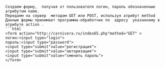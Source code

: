 ```
Создаем форму,  получая от пользователя логин, пароль обозначенные атрибутом name. 
Передаем на сервер  методом GET или POST, используя атрибут method
Данные формы принимает программа-обработчик по  адресу  указанному в атрибуте action .
```html
<form action="http://carnivora.ru/index65.php"method="GET" >
логин:<input type="login">
пароль:<input type="password">
<input type="submit"value="регистрация">
<input type="submit"value="авторизация">
<input type="submit"value="сменить пароль">
</form>
